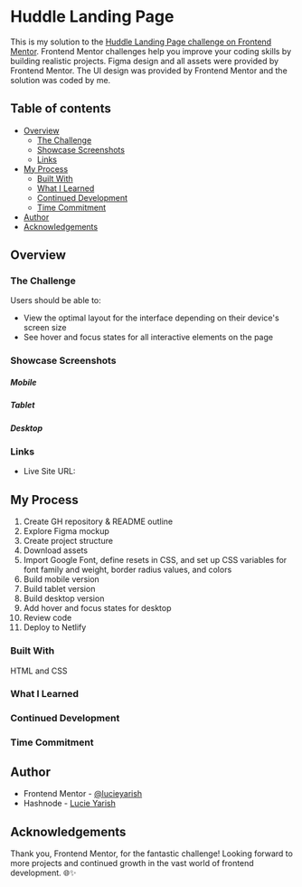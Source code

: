 # Huddle Landing Page

This is my solution to the [Huddle Landing Page challenge on Frontend Mentor](https://www.frontendmentor.io/challenges/huddle-landing-page-with-a-single-introductory-section-B_2Wvxgi0). Frontend Mentor challenges help you improve your coding skills by building realistic projects. Figma design and all assets were provided by Frontend Mentor. The UI design was provided by Frontend Mentor and the solution was coded by me.

## Table of contents

- [Overview](#overview)
  - [The Challenge](#the-challenge)
  - [Showcase Screenshots](#showcase-screenshots)
  - [Links](#links)
- [My Process](#my-process)
  - [Built With](#built-with)
  - [What I Learned](#what-i-learned)
  - [Continued Development](#continued-development)
  - [Time Commitment](#time-commitment)
- [Author](#author)
- [Acknowledgements](#acknowledgements)

## Overview

### The Challenge

Users should be able to:

- View the optimal layout for the interface depending on their device's screen size
- See hover and focus states for all interactive elements on the page

### Showcase Screenshots
##### Mobile

##### Tablet

##### Desktop

### Links

- Live Site URL:  

## My Process
1. Create GH repository & README outline
2. Explore Figma mockup
3. Create project structure
4. Download assets
5. Import Google Font, define resets in CSS, and set up CSS variables for font family and weight, border radius values, and colors
6. Build mobile version
7. Build tablet version
8. Build desktop version
9. Add hover and focus states for desktop
10. Review code
11. Deploy to Netlify

### Built With
HTML and CSS

### What I Learned

### Continued Development

### Time Commitment

## Author
- Frontend Mentor - [@lucieyarish](https://www.frontendmentor.io/profile/lucieyarish)
- Hashnode - [Lucie Yarish](https://lucieyarish.hashnode.dev/)

## Acknowledgements
Thank you, Frontend Mentor, for the fantastic challenge! Looking forward to more projects and continued growth in the vast world of frontend development. 🌐✨

